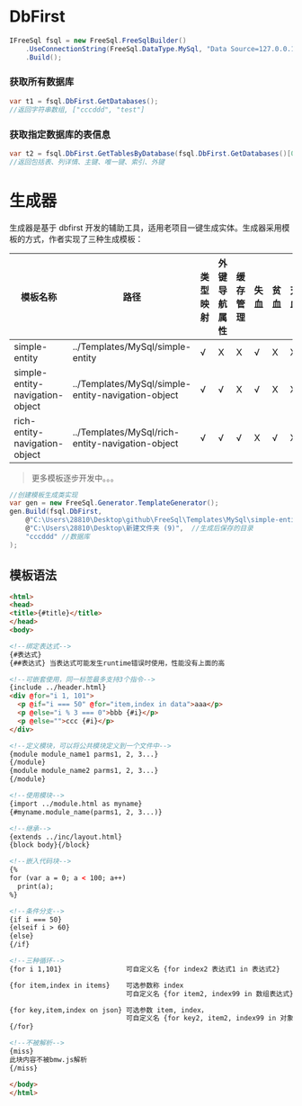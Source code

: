 # DbFirst

```csharp
IFreeSql fsql = new FreeSql.FreeSqlBuilder()
    .UseConnectionString(FreeSql.DataType.MySql, "Data Source=127.0.0.1;Port=3306;User ID=root;Password=root;Initial Catalog=cccddd;Charset=utf8;SslMode=none;Max pool size=10")
    .Build();
```

### 获取所有数据库

```csharp
var t1 = fsql.DbFirst.GetDatabases();
//返回字符串数组, ["cccddd", "test"]
```

### 获取指定数据库的表信息

```csharp
var t2 = fsql.DbFirst.GetTablesByDatabase(fsql.DbFirst.GetDatabases()[0]);
//返回包括表、列详情、主键、唯一键、索引、外键
```

# 生成器

生成器是基于 dbfirst 开发的辅助工具，适用老项目一键生成实体。生成器采用模板的方式，作者实现了三种生成模板：

| 模板名称 | 路径 | 类型映射 | 外键导航属性 | 缓存管理 | 失血 | 贫血 | 充血 |
| ------------- | - | - |- | - |- | - |- |
| simple-entity | ../Templates/MySql/simple-entity | √  | X | X | √ | X | X |
| simple-entity-navigation-object | ../Templates/MySql/simple-entity-navigation-object | √  | √ | X | √ | X | X |
| rich-entity-navigation-object | ../Templates/MySql/rich-entity-navigation-object | √  | √ | √ | X | √ | X |

> 更多模板逐步开发中。。。

```csharp
//创建模板生成类实现
var gen = new FreeSql.Generator.TemplateGenerator();
gen.Build(fsql.DbFirst, 
    @"C:\Users\28810\Desktop\github\FreeSql\Templates\MySql\simple-entity",  //模板目录（事先下载）
    @"C:\Users\28810\Desktop\新建文件夹 (9)",  //生成后保存的目录
    "cccddd" //数据库
);
```

## 模板语法

```html
<html>
<head>
<title>{#title}</title>
</head>
<body>

<!--绑定表达式-->
{#表达式}
{##表达式} 当表达式可能发生runtime错误时使用，性能没有上面的高

<!--可嵌套使用，同一标签最多支持3个指令-->
{include ../header.html}
<div @for="i 1, 101">
  <p @if="i === 50" @for="item,index in data">aaa</p>
  <p @else="i % 3 === 0">bbb {#i}</p>
  <p @else="">ccc {#i}</p>
</div>

<!--定义模块，可以将公共模块定义到一个文件中-->
{module module_name1 parms1, 2, 3...}
{/module}
{module module_name2 parms1, 2, 3...}
{/module}

<!--使用模块-->
{import ../module.html as myname}
{#myname.module_name(parms1, 2, 3...)}

<!--继承-->
{extends ../inc/layout.html}
{block body}{/block}

<!--嵌入代码块-->
{%
for (var a = 0; a < 100; a++)
  print(a);
%}

<!--条件分支-->
{if i === 50}
{elseif i > 60}
{else}
{/if}

<!--三种循环-->
{for i 1,101}                可自定义名 {for index2 表达式1 in 表达式2}

{for item,index in items}    可选参数称 index
                             可自定义名 {for item2, index99 in 数组表达式}

{for key,item,index on json} 可选参数 item, index，
                             可自定义名 {for key2, item2, index99 in 对象表达式}
{/for}

<!--不被解析-->
{miss}
此块内容不被bmw.js解析
{/miss}

</body>
</html>
```